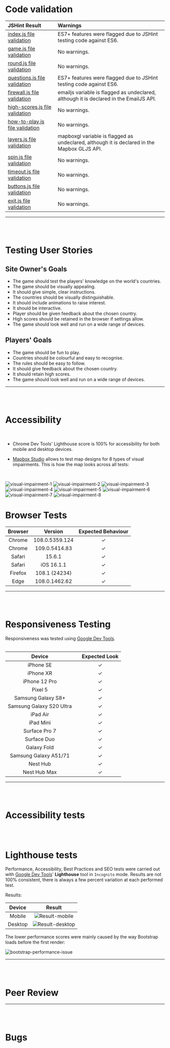 # Code validation


| JSHint Result | Warnings |
| :--- | :--- | 
| [index.js file validation](testing-images/jshint-index-js.jpeg) | ES7+ features were flagged due to JSHint testing code against ES6. |
| [game.js file validation](testing-images/jshint-game-js.jpeg) |  No warnings. |
| [round.js file validation](testing-images/jshint-round-js.jpeg)| No warnings. |
| [questions.js file validation](testing-images/jshint-questions-js.jpeg)| ES7+ features were flagged due to JSHint testing code against ES6. |
| [firewall.js file validation](testing-images/jshint-firewall-js.jpeg)| emailjs variable is flagged as undeclared, although it is declared in the EmailJS API. |
| [high-scores.js file validation](testing-images/jshint-high-scores-js.jpeg)| No warnings. |
| [how-to-play.js file validation](testing-images/jshint-how-to-play-js.jpeg)| No warnings. |
| [layers.js file validation](testing-images/jshint-layers-js.jpeg)| mapboxgl variable is flagged as undeclared, although it is declared in the Mapbox GLJS API. |
| [spin.js file validation](testing-images/jshint-spin-js.jpeg)| No warnings. |
| [timeout.js file validation](testing-images/jshint-timeout-js.jpeg)| No warnings. |
| [buttons.js file validation](testing-images/jshint-buttons-js.jpeg)| No warnings. |
| [exit.js file validation](testing-images/jshint-exit-js.jpeg)| No warnings. |


- - -
<br><br>


# Testing User Stories

## Site Owner's Goals

* The game should test the players' knowledge on the world's countries.
* The game should be visually appealing.
* It should give simple, clear instructions.
* The countries should be visually distinguishable.
* It should include animations to raise interest.
* It should be interactive.
* Player should be given feedback about the chosen country.
* High scores should be retained in the browser if settings allow.
* The game should look well and run on a wide range of devices.


## Players' Goals

* The game should be fun to play.
* Countries should be colourful and easy to recognise.
* The rules should be easy to follow.
* It should give feedback about the chosen country.
* It should retain high scores.
* The game should look well and run on a wide range of devices.

- - -
<br><br>

# Accessibility
<br>

* Chrome Dev Tools' Lighthouse score is 100% for accessibility for both mobile and desktop devices. 

* [Mapbox Studio](https://studio.mapbox.com/) allows to test map designs for 8 types of visual impairments. This is how the map looks across all tests:
<br>

![visual-impairment-1](testing-images/visual-impairment-1.jpeg)
![visual-impairment-2](testing-images/visual-impairment-2.jpeg)
![visual-impairment-3](testing-images/visual-impairment-3.jpeg)
![visual-impairment-4](testing-images/visual-impairment-4.jpeg)
![visual-impairment-5](testing-images/visual-impairment-5.jpeg)
![visual-impairment-6](testing-images/visual-impairment-6.jpeg)
![visual-impairment-7](testing-images/visual-impairment-7.jpeg)
![visual-impairment-8](testing-images/visual-impairment-8.jpeg)




# Browser Tests


| Browser | Version | Expected Behaviour |
| :---: | :---: | :---: |
| Chrome | 108.0.5359.124 |  &check; |
| Chrome | 109.0.5414.83 |  &check; |
| Safari | 15.6.1 | &check; |
| Safari | iOS 16.1.1 | &check; |
| Firefox | 108.1 (24234) |  &check; |
| Edge | 108.0.1462.62 | &check; |

- - -
<br><br>

# Responsiveness Testing

Responsiveness was tested using [Google Dev Tools](https://developer.chrome.com/docs/devtools/).
<br><br>

| Device | | Expected Look | 
| :---: | :---: | :---: | 
| iPhone SE  |  |&check; |
| iPhone XR |  |&check; |
| iPhone 12 Pro |  |&check; |
| Pixel 5 |  |&check; |
| Samsung Galaxy S8+ |  |&check; |
| Samsung Galaxy S20 Ultra |  |&check; |
| iPad Air |  |&check; |
| iPad Mini |  |&check; |
| Surface Pro 7 |  |&check; |
| Surface Duo |  |&check; |
| Galaxy Fold |  | &check; |
| Samsung Galaxy A51/71 |  |&check; |
| Nest Hub | |&check; |
| Nest Hub Max |  |&check; |
- - -
<br><br>


# Accessibility tests

<br><br>

# Lighthouse tests

Performance, Accessibility, Best Practices and SEO tests were carried out with [Google Dev Tools](https://developer.chrome.com/docs/devtools/)' **Lighthouse** tool in `Incognito` mode. Results are not 100% consistent, there is always a few percent variation at each performed test.

Results:

| Device | Result | 
| :---: | :---: |
| Mobile |  ![Result-mobile]()|
| Desktop | ![Result-desktop]()|


The lower performance scores were mainly caused by the way Bootstrap loads before the first render:

![bootstrap-performance-issue](assets/images/testing-images/bootstrap-issue.jpeg)
- - -
<br><br>

# Peer Review


- - -
<br><br>

# Bugs




